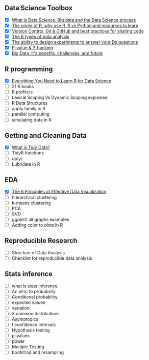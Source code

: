 ## Data Science Toolbox
- [x] [What is Data Science, Big data and the Data Science process](https://towardsdatascience.com/the-data-scientists-toolbox-part-1-c214adcc859f)
- [x] [The origin of R, why use R, R vs Python and resources to learn](https://towardsdatascience.com/how-to-learn-r-for-data-science-3a7c8326f969)
- [x] [Version Control, Git & GitHub and best practices for sharing code](https://towardsdatascience.com/a-crash-course-on-version-control-and-git)
- [x] [The 6 types of data analysis](https://towardsdatascience.com/the-six-types-of-data-analysis-75517ba7ea61)
- [x] [The ability to design experiments to answer your Ds questions](https://towardsdatascience.com/designing-experiments-in-data-science-23360d2ddf84)
- [x] [P-value & P-hacking](https://towardsdatascience.com/what-is-a-p-value-2cd0b1898e6f)
- [x] [Big Data, it's benefits, challenges, and future](https://towardsdatascience.com/big-data-its-benefits-challenges-and-future-6fddd69ab927)

## R programming
- [x] [Everything You Need to Learn R for Data Science](https://medium.com/better-programming/everything-you-need-to-learn-r-for-data-science-ea0b169cc410)
- [ ] 21 R books
- [ ] R profilers
- [ ] Lexical Scoping Vs Dynamic Scoping explained
- [ ] R Data Structures
- [ ] apply family in R
- [ ] parallel computing
- [ ] simulating data in R

## Getting and Cleaning Data
- [x] [What is Tidy Data?](https://towardsdatascience.com/what-is-tidy-data-d58bb9ad2458)
- [ ] TidyR functions
- [ ] dplyr 
- [ ] Lubridate in R

## EDA
- [x] [The 6 Principles of Effective Data Visualization](https://medium.com/better-programming/the-6-principles-of-effective-data-visualization-9f98d1f7dade)
- [ ] hierarchical clustering
- [ ] k-means clustering
- [ ] PCA 
- [ ] SVD
- [ ] ggplot2 all graphs examples
- [ ] Adding color to plots in R

## Reproducible Research
- [ ] Structure of Data Analysis
- [ ] Checklist for reproducible data analysis

## Stats inference
- [ ] what is stats inference
- [ ] An intro to probability
- [ ] Conditional probability
- [ ] expected values
- [ ] variation
- [ ] 3 common distributions
- [ ] Asymptopics
- [ ] t confidence intervals
- [ ] Hypothesis testing
- [ ] p-values
- [ ] power
- [ ] Multiple Testing
- [ ] bootstrap and resampling
